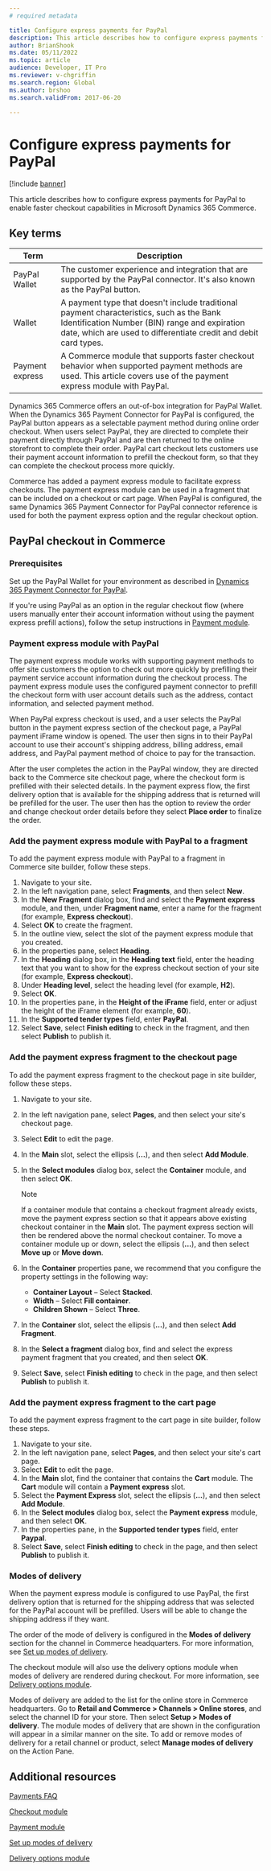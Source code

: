 ```yaml
---
# required metadata

title: Configure express payments for PayPal
description: This article describes how to configure express payments for PayPal to enable faster checkout capabilities in Microsoft Dynamics 365 Commerce.
author: BrianShook
ms.date: 05/11/2022
ms.topic: article
audience: Developer, IT Pro
ms.reviewer: v-chgriffin
ms.search.region: Global
ms.author: brshoo
ms.search.validFrom: 2017-06-20

---
```


# Configure express payments for PayPal

[!include [banner](../includes/banner.md)]

This article describes how to configure express payments for PayPal to enable faster checkout capabilities in Microsoft Dynamics 365 Commerce.

## Key terms

| Term | Description |
|---|---|
| PayPal Wallet | The customer experience and integration that are supported by the PayPal connector. It's also known as the PayPal button. |
| Wallet | A payment type that doesn't include traditional payment characteristics, such as the Bank Identification Number (BIN) range and expiration date, which are used to differentiate credit and debit card types. |
| Payment express | A Commerce module that supports faster checkout behavior when supported payment methods are used. This article covers use of the payment express module with PayPal. |

Dynamics 365 Commerce offers an out-of-box integration for PayPal Wallet. When the Dynamics 365 Payment Connector for PayPal is configured, the PayPal button appears as a selectable payment method during online order checkout. When users select PayPal, they are directed to complete their payment directly through PayPal and are then returned to the online storefront to complete their order. PayPal cart checkout lets customers use their payment account information to prefill the checkout form, so that they can complete the checkout process more quickly.

Commerce has added a payment express module to facilitate express checkouts. The payment express module can be used in a fragment that can be included on a checkout or cart page. When PayPal is configured, the same Dynamics 365 Payment Connector for PayPal connector reference is used for both the payment express option and the regular checkout option.

## PayPal checkout in Commerce

### Prerequisites

Set up the PayPal Wallet for your environment as described in [Dynamics 365 Payment Connector for PayPal](../paypal.md).

If you're using PayPal as an option in the regular checkout flow (where users manually enter their account information without using the payment express prefill actions), follow the setup instructions in [Payment module](../payment-module.md).

### Payment express module with PayPal

The payment express module works with supporting payment methods to offer site customers the option to check out more quickly by prefilling their payment service account information during the checkout process. The payment express module uses the configured payment connector to prefill the checkout form with user account details such as the address, contact information, and selected payment method.

When PayPal express checkout is used, and a user selects the PayPal button in the payment express section of the checkout page, a PayPal payment iFrame window is opened. The user then signs in to their PayPal account to use their account's shipping address, billing address, email address, and PayPal payment method of choice to pay for the transaction.

After the user completes the action in the PayPal window, they are directed back to the Commerce site checkout page, where the checkout form is prefilled with their selected details. In the payment express flow, the first delivery option that is available for the shipping address that is returned will be prefilled for the user. The user then has the option to review the order and change checkout order details before they select **Place order** to finalize the order.

### Add the payment express module with PayPal to a fragment

To add the payment express module with PayPal to a fragment in Commerce site builder, follow these steps.

1. Navigate to your site.
1. In the left navigation pane, select **Fragments**, and then select **New**.
1. In the **New Fragment** dialog box, find and select the **Payment express** module, and then, under **Fragment name**, enter a name for the fragment (for example, **Express checkout**).
1. Select **OK** to create the fragment.
1. In the outline view, select the slot of the payment express module that you created.
1. In the properties pane, select **Heading**.
1. In the **Heading** dialog box, in the **Heading text** field, enter the heading text that you want to show for the express checkout section of your site (for example, **Express checkout**).
1. Under **Heading level**, select the heading level (for example, **H2**).
1. Select **OK**.
1. In the properties pane, in the **Height of the iFrame** field, enter or adjust the height of the iFrame element (for example, **60**).
1. In the **Supported tender types** field, enter **PayPal**.
1. Select **Save**, select **Finish editing** to check in the fragment, and then select **Publish** to publish it.

### Add the payment express fragment to the checkout page

To add the payment express fragment to the checkout page in site builder, follow these steps.

1. Navigate to your site.
1. In the left navigation pane, select **Pages**, and then select your site's checkout page.
1. Select **Edit** to edit the page.
1. In the **Main** slot, select the ellipsis (**...**), and then select **Add Module**.
1. In the **Select modules** dialog box, select the **Container** module, and then select **OK**.

    > [!NOTE]
    > If a container module that contains a checkout fragment already exists, move the payment express section so that it appears above existing checkout container in the **Main** slot. The payment express section will then be rendered above the normal checkout container. To move a container module up or down, select the ellipsis (**...**), and then select **Move up** or **Move down**.

1. In the **Container** properties pane, we recommend that you configure the property settings in the following way:

    - **Container Layout** – Select **Stacked**.
    - **Width** – Select **Fill container**.
    - **Children Shown** – Select **Three**.

1. In the **Container** slot, select the ellipsis (**...**), and then select **Add Fragment**.
1. In the **Select a fragment** dialog box, find and select the express payment fragment that you created, and then select **OK**.
1. Select **Save**, select **Finish editing** to check in the page, and then select **Publish** to publish it.

### Add the payment express fragment to the cart page

To add the payment express fragment to the cart page in site builder, follow these steps.

1. Navigate to your site.
1. In the left navigation pane, select **Pages**, and then select your site's cart page.
1. Select **Edit** to edit the page.
1. In the **Main** slot, find the container that contains the **Cart** module. The **Cart** module will contain a **Payment express** slot.
1. Select the **Payment Express** slot, select the ellipsis (**...**), and then select **Add Module**.
1. In the **Select modules** dialog box, select the **Payment express** module, and then select **OK**.
1. In the properties pane, in the **Supported tender types** field, enter **Paypal**.
1. Select **Save**, select **Finish editing** to check in the page, and then select **Publish** to publish it.

### Modes of delivery

When the payment express module is configured to use PayPal, the first delivery option that is returned for the shipping address that was selected for the PayPal account will be prefilled. Users will be able to change the shipping address if they want.

The order of the mode of delivery is configured in the **Modes of delivery** section for the channel in Commerce headquarters. For more information, see [Set up modes of delivery](/dynamicsax-2012/appuser-itpro/set-up-modes-of-delivery).

The checkout module will also use the delivery options module when modes of delivery are rendered during checkout. For more information, see [Delivery options module](../delivery-options-module.md).

Modes of delivery are added to the list for the online store in Commerce headquarters. Go to **Retail and Commerce \> Channels \> Online stores**, and select the channel ID for your store. Then select **Setup \> Modes of delivery**. The module modes of delivery that are shown in the configuration will appear in a similar manner on the site. To add or remove modes of delivery for a retail channel or product, select **Manage modes of delivery** on the Action Pane.

## Additional resources

[Payments FAQ](payments-retail.md)

[Checkout module](../add-checkout-module.md)

[Payment module](../payment-module.md)

[Set up modes of delivery](/dynamicsax-2012/appuser-itpro/set-up-modes-of-delivery)

[Delivery options module](../delivery-options-module.md)
